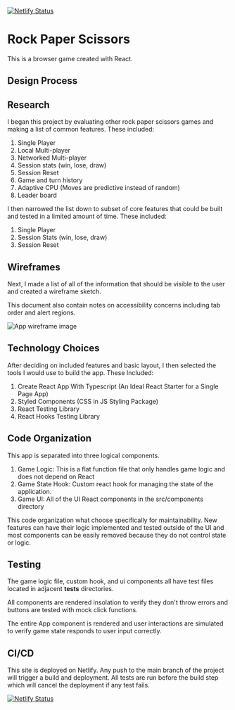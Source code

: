 [![Netlify Status](https://api.netlify.com/api/v1/badges/0de103f1-2cf1-4c53-9904-97f0967f7714/deploy-status)](https://app.netlify.com/sites/romantic-poincare-d83675/deploys)

# Rock Paper Scissors

This is a browser game created with React.

## Design Process

## Research

I began this project by evaluating other rock paper scissors games and making a list of common features. These included:

1. Single Player
2. Local Multi-player
3. Networked Multi-player
4. Session stats (win, lose, draw)
5. Session Reset
6. Game and turn history
7. Adaptive CPU (Moves are predictive instead of random)
8. Leader board

I then narrowed the list down to subset of core features that could be built and tested in a limited amount of time. These included:

1. Single Player
2. Session Stats (win, lose, draw)
3. Session Reset

## Wireframes

Next, I made a list of all of the information that should be visible to the user and created a wireframe sketch.

This document also contain notes on accessibility concerns including tab order and alert regions.

![App wireframe image](https://github.com/dcgoodwin2112/rock-paper-scissors/blob/main/public/wireframe.jpg?raw=true)

## Technology Choices

After deciding on included features and basic layout, I then selected the tools I would use to build the app. These Included:

1. Create React App With Typescript (An Ideal React Starter for a Single Page App)
2. Styled Components (CSS in JS Styling Package)
3. React Testing Library
4. React Hooks Testing Library

## Code Organization

This app is separated into three logical components.

1. Game Logic: This is a flat function file that only handles game logic and does not depend on React
2. Game State Hook: Custom react hook for managing the state of the application.
3. Game UI: All of the UI React components in the src/components directory

This code organization what choose specifically for maintainability. New features can have their logic implemented and tested outside of the UI and most components can be easily removed because they do not control state or logic.

## Testing

The game logic file, custom hook, and ui components all have test files located in adjacent __tests__ directories.

All components are rendered insolation to verify they don't throw errors and buttons are tested with mock click functions.

The entire App component is rendered and user interactions are simulated to verify game state responds to user input correctly.

## CI/CD

This site is deployed on Netlify. Any push to the main branch of the project will trigger a build and deployment. All tests are run before the build step which will cancel the deployment if any test fails.

[![Netlify Status](https://api.netlify.com/api/v1/badges/0de103f1-2cf1-4c53-9904-97f0967f7714/deploy-status)](https://app.netlify.com/sites/romantic-poincare-d83675/deploys)


